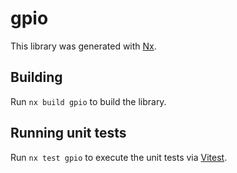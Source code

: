 # gpio

This library was generated with [Nx](https://nx.dev).

## Building

Run `nx build gpio` to build the library.

## Running unit tests

Run `nx test gpio` to execute the unit tests via [Vitest](https://vitest.dev/).
